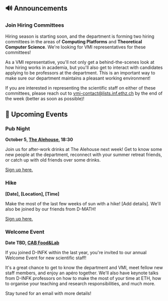 ## 🔊 Announcements

### Join Hiring Committees

Hiring season is starting soon, and the department is forming two hiring committees in the areas of **Computing Platforms** and **Theoretical Computer Science**. We're looking for VMI representatives for these committees!

As a VMI representative, you'll not only get a behind-the-scenes look at how hiring works in academia, but you'll also get to interact with candidates applying to be professors at the department. This is an important way to make sure our department maintains a pleasant working environment!

If you are interested in representing the scientific staff on either of these committees, please reach out to [vmi-contact@lists.inf.ethz.ch](mailto:vmi-contact@lists.inf.ethz.ch) by the end of the week (better as soon as possible)!

## 📅 Upcoming Events

### Pub Night

**October 5, [The Alehouse](https://maps.app.goo.gl/Pop2SMBe6cc8RUm37), 18:30**

Join us for after-work drinks at The Alehouse next week! Get to know some new people at the department, reconnect with your summer retreat friends, or catch up with old friends over some drinks.

[Sign up here.](https://forms.gle/bqHiKxXM1Nd5CZsm7)

### Hike

**[Date], [Location], [Time]**

Make the most of the last few weeks of sun with a hike! [Add details]. We'll also be joined by our friends from D-MATH! 

[Sign up here.]()

### Welcome Event

**Date TBD, [CAB Food&Lab](https://ethz.ch/en/campus/getting-to-know/cafes-restaurants-shops/gastronomy/restaurants-and-cafeterias/zentrum/food-lab.html)**

If you joined D-INFK within the last year, you're invited to our annual Welcome Event for new scientific staff!

It's a great chance to get to know the department and VMI, meet fellow new staff members, and enjoy an apéro together. We'll also have keynote talks from D-INFK professors on how to make the most of your time at ETH, how to organise your teaching and research responsibilities, and much more.

Stay tuned for an email with more details!
